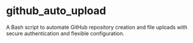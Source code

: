 # github_auto_upload
A Bash script to automate GitHub repository creation and file uploads with secure authentication and flexible configuration.
